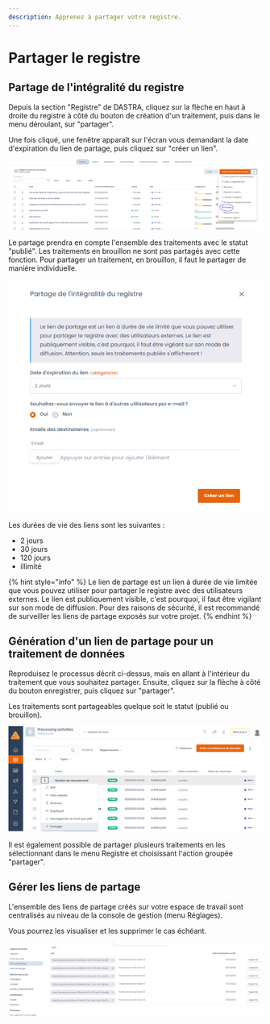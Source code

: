 ```yaml
---
description: Apprenez à partager votre registre.
---
```


# Partager le registre

## Partage de l'intégralité du registre

Depuis la section "Registre" de DASTRA, cliquez sur la flèche en haut à droite du registre à côté du bouton de création d'un traitement, puis dans le menu déroulant, sur "partager".

Une fois cliqué, une fenêtre apparaît sur l'écran vous demandant la date d'expiration du lien de partage, puis cliquez sur "créer un lien".

![](<../../.gitbook/assets/image (14).png>)



Le partage prendra en compte l'ensemble des traitements avec le statut "publié". Les traitements en brouillon ne sont pas partagés avec cette fonction. Pour partager un traitement, en brouillon, il faut le partager de manière individuelle.&#x20;

![Interface de configuration du partage](<../../.gitbook/assets/image (142).png>)

Les durées de vie des liens sont les suivantes :&#x20;

* 2 jours&#x20;
* 30 jours
* 120 jours
* illimité

{% hint style="info" %}
Le lien de partage est un lien à durée de vie limitée que vous pouvez utiliser pour partager le registre avec des utilisateurs externes. Le lien est publiquement visible, c'est pourquoi, il faut être vigilant sur son mode de diffusion. Pour des raisons de sécurité, il est recommandé de surveiller les liens de partage exposés sur votre projet.
{% endhint %}

## **Génération d'un lien de partage pour un traitement de données**

Reproduisez le processus décrit ci-dessus, mais en allant à l'intérieur du traitement que vous souhaitez partager. Ensuite, cliquez sur la flèche à côté du bouton enregistrer, puis cliquez sur "partager".

Les traitements sont partageables quelque soit le statut (publié ou brouillon).

![](<../../.gitbook/assets/image (152).png>)

Il est également possible de partager plusieurs traitements en les sélectionnant dans le menu Registre et choisissant l'action groupée "partager".&#x20;



## Gérer les liens de partage

L'ensemble des liens de partage créés sur votre espace de travail sont centralisés au niveau de la console de gestion (menu Réglages).&#x20;

Vous pourrez les visualiser et les supprimer le cas échéant.

![Interface de gestion des liens de partage ](<../../.gitbook/assets/image (304).png>)





